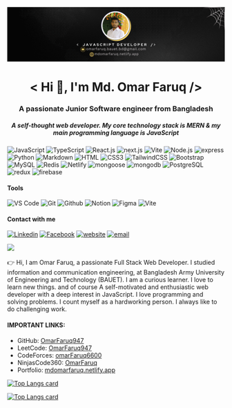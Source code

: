 <img src="./img/LinkedIn.png" alt="banner" />

<h1 align="center">< Hi 👋, I'm Md. Omar Faruq  /> </h1>
<h3 align="center">A passionate Junior Software engineer from Bangladesh</h3>
<h5 align="center">A self-thought web developer. My core technology stack is MERN & my main programming language is JavaScript</h5>

![JavaScript](https://img.shields.io/badge/JavaScript-F7DF1E?style=flat-square&logo=javascript&logoColor=black) ![TypeScript](https://img.shields.io/badge/TypeScript-007ACC?style=flat-square&logo=typescript&logoColor=white) ![React.js](https://img.shields.io/badge/React.js-0081CB?style=flat-square&logo=react&logoColor=61DAFB) ![next.js](https://img.shields.io/badge/next.js-black?style=flat-square&logo=Next.js&logoColor=fff) ![Vite](https://img.shields.io/badge/Vite-593D88?style=flat-square&logo=vite&logoColor=white) ![Node.js](https://img.shields.io/badge/Node.js-43853D?style=flat-square&logo=node.js&logoColor=white) ![express](https://img.shields.io/badge/express-EEEEEE?style=flat-square&logo=express&logoColor=black) ![Python](https://img.shields.io/badge/Python-3776AB?style=flat-square&logo=python&logoColor=white) ![Markdown](https://img.shields.io/badge/Markdown-000000?style=flat-square&logo=markdown&logoColor=white) ![HTML](https://img.shields.io/badge/HTML5-E34F26?style=flat-square&logo=html5&logoColor=white) ![CSS3](https://img.shields.io/badge/CSS3-1572B6?style=flat-square&logo=css3&logoColor=white) ![TailwindCSS](https://img.shields.io/badge/Tailwind_CSS-38B2AC?style=flat-square&logo=tailwind-css&logoColor=white) ![Bootstrap](https://img.shields.io/badge/Bootstrap-563D7C?style=flat-square&logo=bootstrap&logoColor=white) ![MySQL](https://img.shields.io/badge/MySQL-005C84?style=flat-square&logo=mysql&logoColor=white) ![Redis](https://img.shields.io/badge/redis-%23DD0031.svg?&style=flat-square&logo=redis&logoColor=white) ![Netlify](https://img.shields.io/badge/Netlify-00C7B7?style=flat-square&logo=netlify&logoColor=white) ![mongoose](https://img.shields.io/badge/mongoose-EEEEEE?style=flat-square&logo=mongoose&logoColor=9F3232) ![mongodb](https://img.shields.io/badge/mongodb-001E2B?style=flat-square&logo=mongodb) ![PostgreSQL](https://img.shields.io/badge/PostgreSQL-336791?style=flat-square&logo=PostgreSQL&logoColor=fff) ![redux](https://img.shields.io/badge/redux-7A4FBD?style=flat-square&logo=redux&logoColor=fff) ![firebase](https://img.shields.io/badge/firebase-2177EA?style=flat-square&logo=firebase)

#### Tools

![VS Code](https://img.shields.io/badge/Visual%20Studio%20Code-007ACC.svg?style=for-the-badge&logo=Visual-Studio-Code&logoColor=white) ![Git](https://img.shields.io/badge/Git-F05032.svg?style=for-the-badge&logo=Git&logoColor=white) ![Github](https://img.shields.io/badge/GitHub-181717.svg?style=for-the-badge&logo=GitHub&logoColor=white) ![Notion](https://img.shields.io/badge/Notion-000000.svg?style=for-the-badge&logo=Notion&logoColor=white) ![Figma](https://img.shields.io/badge/Figma-F24E1E.svg?style=for-the-badge&logo=Figma&logoColor=white) ![Vite](https://img.shields.io/badge/Vite-646CFF.svg?style=for-the-badge&logo=Vite&logoColor=white)

#### Contact with me

[![Linkedin](https://img.shields.io/badge/LinkedIn-0077B5?style=flat-square&logo=linkedin&logoColor=white)](https://www.linkedin.com/in/md-omar-faruq-7458b819a/) [![Facebook](https://img.shields.io/badge/Facebook-1877F2?style=flat-square&logo=facebook&logoColor=white)](https://www.facebook.com/profile.php?id=100046344515110) [![website](https://img.shields.io/badge/website-1DA1F2?style=flat-square&logo=web&logoColor=white)](https://mdomarfaruq.netlify.app/) [![email](https://img.shields.io/badge/omarfaruq.bauet.bd@gmail.com-black?style=flat-square&logo=gmail&logoColor=white)](https://mdomarfaruq.netlify.app/)

[![](https://visitcount.itsvg.in/api?id=OmarFaruq947&label=Profile%20Views&color=1&icon=8&pretty=false)](https://visitcount.itsvg.in)

<p>👉 Hi, I am Omar Faruq, a passionate Full Stack Web Developer. I studied information and communication engineering, at Bangladesh Army University of Engineering and Technology (BAUET). I am a curious learner. I love to learn new things. and of course A self-motivated and enthusiastic web developer with a deep interest in JavaScript. I love programming and solving problems. I count myself as a hardworking person. I always like to do challenging work.</p>

#### IMPORTANT  LINKS:

- GitHub: [OmarFaruq947](https://github.com/OmarFaruq947)
- LeetCode: [OmarFaruq947](https://leetcode.com/u/OmarFaruq947/)
- CodeForces: [omarFaruq6600](https://codeforces.com/profile/omarFaruq6600)
- NinjasCode360: [OmarFaruq](https://www.naukri.com/code360/profile/OmarFaruq)
- Portfolio: [mdomarfaruq.netlify.app](https://mdomarfaruq.netlify.app/)

[![Top Langs card](https://github-readme-stats.vercel.app/api/top-langs?username=OmarFaruq947&show_icons=true&locale=en&layout=compact&card_width=750)](https://github.com/OmarFaruq947)

[![Top Langs card](https://github-readme-stats.vercel.app/api?username=OmarFaruq947&show_icons=true&locale=en&card_width=750)](https://github.com/OmarFaruq947)
